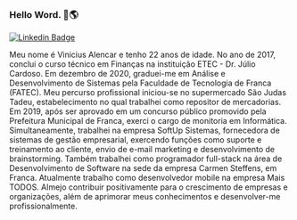 ﻿### Hello Word. 📲🌎

[![Linkedin Badge](https://img.shields.io/badge/-LinkedIn-7159c1?style=flat-square&logo=Linkedin&logoColor=white&link=https://www.linkedin.com/in/viniciusalencar176/)](https://www.linkedin.com/in/viniciusalencar176/)


Meu nome é Vinicius Alencar e tenho 22 anos de idade. No ano de 2017, conclui o curso técnico em Finanças na instituição ETEC - Dr. Júlio Cardoso. Em dezembro de 2020, graduei-me em Análise e Desenvolvimento de Sistemas pela Faculdade de Tecnologia de Franca (FATEC). Meu percurso profissional iniciou-se no supermercado São Judas Tadeu, estabelecimento no qual trabalhei como repositor de mercadorias. Em 2019, após ser aprovado em um concurso público promovido pela Prefeitura Municipal de Franca, exerci o cargo de monitoria em Informática. Simultaneamente, trabalhei na empresa SoftUp Sistemas, fornecedora de sistemas de gestão empresarial, exercendo funções como suporte e treinamento ao cliente, envio de e-mail marketing e desenvolvimento de brainstorming. Também trabalhei como programador full-stack na área de Desenvolvimento de Software na sede da empresa Carmen Steffens, em Franca. Atualmente trabalho como desenvolvedor mobile na empresa Mais TODOS. Almejo contribuir positivamente para o crescimento de empresas e organizações, além de aprimorar meus conhecimentos e desenvolver-me profissionalmente.

